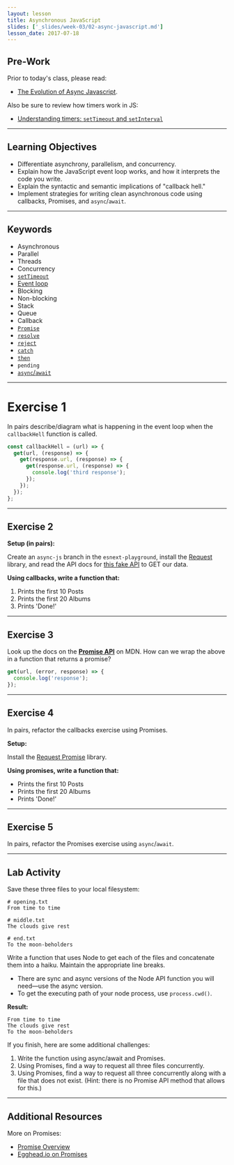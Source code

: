 ```yaml
---
layout: lesson
title: Asynchronous JavaScript
slides: ['_slides/week-03/02-async-javascript.md']
lesson_date: 2017-07-18
---
```


## Pre-Work

Prior to today's class, please read:

- [The Evolution of Async Javascript](https://blog.risingstack.com/asynchronous-javascript/).

Also be sure to review how timers work in JS:

- [Understanding timers: `setTimeout` and `setInterval`](http://javascript.info/tutorial/settimeout-setinterval)

---

## Learning Objectives

- Differentiate asynchrony, parallelism, and concurrency.
- Explain how the JavaScript event loop works, and how it interprets the code you write.
- Explain the syntactic and semantic implications of "callback hell."
- Implement strategies for writing clean asynchronous code using callbacks, Promises, and `async`/`await`.

---

## Keywords

- Asynchronous
- Parallel
- Threads
- Concurrency
- [`setTimeout`](https://developer.mozilla.org/en-US/docs/Web/API/WindowTimers/setTimeout)
- [Event loop](https://developer.mozilla.org/en/docs/Web/JavaScript/EventLoop)
- Blocking
- Non-blocking
- Stack
- Queue
- Callback
- [`Promise`](https://developer.mozilla.org/en/docs/Web/JavaScript/Reference/Global_Objects/Promise)
- [`resolve`](https://developer.mozilla.org/en/docs/Web/JavaScript/Reference/Global_Objects/Promise/resolve)
- [`reject`](https://developer.mozilla.org/en/docs/Web/JavaScript/Reference/Global_Objects/Promise/reject)
- [`catch`](https://developer.mozilla.org/en-US/docs/Web/JavaScript/Reference/Global_Objects/Promise/catch)
- [`then`](https://developer.mozilla.org/en-US/docs/Web/JavaScript/Reference/Global_Objects/Promise/then)
- `pending`
- [`async`/`await`](https://developer.mozilla.org/en-US/docs/Web/JavaScript/Reference/Statements/async_function)

---

# Exercise 1

In pairs describe/diagram what is happening in the event loop when the `callbackHell` function is called.

```js
const callbackHell = (url) => {
  get(url, (response) => {
    get(response.url, (response) => {
      get(response.url, (response) => {
        console.log('third response');
      });
    });
  });
};
```

---

## Exercise 2

**Setup (in pairs):**

Create an `async-js` branch in the `esnext-playground`, install the [Request](https://www.npmjs.com/package/request) library, and read the API docs for [this fake API](https://jsonplaceholder.typicode.com/) to GET our data.

**Using callbacks, write a function that:**

1. Prints the first 10 Posts
2. Prints the first 20 Albums
3. Prints 'Done!'

---

## Exercise 3

Look up the docs on the **[Promise API](https://developer.mozilla.org/en/docs/Web/JavaScript/Reference/Global_Objects/Promise)** on MDN. How can we wrap the above in a function that returns a promise?

```js
get(url, (error, response) => {
  console.log('response');
});
```

---

## Exercise 4

In pairs, refactor the callbacks exercise using Promises.

**Setup:**

Install the [Request Promise](https://www.npmjs.com/package/request-promise) library.

**Using promises, write a function that:**

- Prints the first 10 Posts
- Prints the first 20 Albums
- Prints 'Done!'

---

## Exercise 5

In pairs, refactor the Promises exercise using `async`/`await`.

---

## Lab Activity

Save these three files to your local filesystem:

```
# opening.txt
From time to time
```

```
# middle.txt
The clouds give rest
```

```
# end.txt
To the moon-beholders
```

Write a function that uses Node to get each of the files and concatenate them into a haiku. Maintain the appropriate line breaks.

- There are sync and async versions of the Node API function you will need&mdash;use the async version.
- To get the executing path of your node process, use `process.cwd()`.

**Result:**

```
From time to time
The clouds give rest
To the moon-beholders
```

If you finish, here are some additional challenges:

1. Write the function using async/await and Promises.
2. Using Promises, find a way to request all three files concurrently.
3. Using Promises, find a way to request all three concurrently along with a file that does not exist. (Hint: there is no Promise API method that allows for this.)

---

## Additional Resources

More on Promises:

- [Promise Overview](http://www.1bytebeta.com/javascript-promise-overview/)
- [Egghead.io on Promises](https://egghead.io/lessons/ecmascript-6-promises-with-es6)
